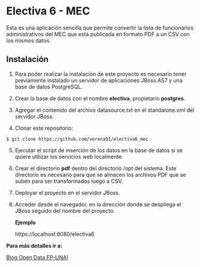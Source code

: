 Electiva 6 - MEC
================

Esta es una aplicación sencilla que permite convertir la lista de funcionarios administrativos del MEC que está publicada en formato PDF a un CSV con los mismos datos.

Instalación
------------
1. Para poder realizar la instalación de este proyecto es necesario tener previamente instalado un servidor de aplicaciones JBoss AS7 y una base de datos PostgreSQL.
    
2. Crear la base de datos con el nombre **electiva**, propietario **postgres**.

3. Agregar el contenido del archivo datasource.txt en el standalone.xml del servidor JBoss.
    
4. Clonar este repositorio:

 `$ git clone https://github.com/verena91/electiva6_mec`
    
5. Ejecutar el script de inserción de los datos en la base de datos si se quiere utilizar los servicios web localmente.

6. Crear el directorio **pdf** dentro del directorio /opt del sistema. Este directorio es necesario para que se almacen los archivos PDF que se suben para ser transformados luego a CSV.

7. Deployar el proyecto en el servidor JBoss.

8. Acceder desde el navegador, en la dirección donde se despliega el JBoss seguido del nombre del proyecto.

    **Ejemplo**

    https://localhost:8080/electiva6

**Para más detalles ir a:**

[Blog Open Data FP-UNA!](http://opendata.pol.una.py/?p=88)

